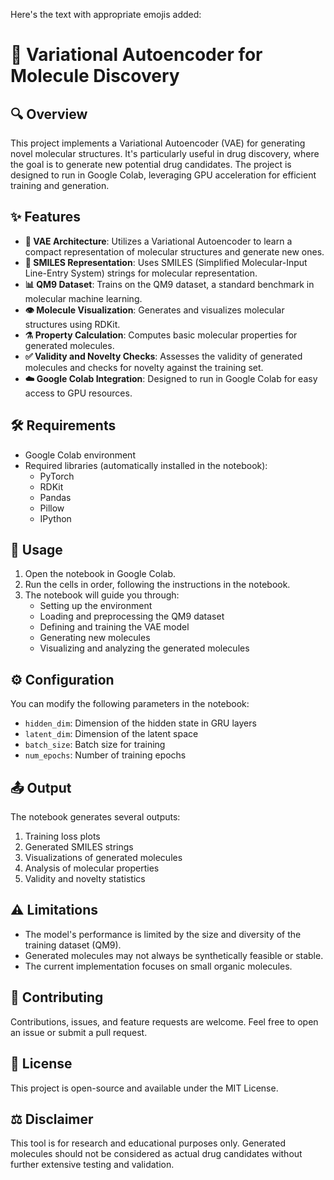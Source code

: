 Here's the text with appropriate emojis added:

# 🧪 Variational Autoencoder for Molecule Discovery

## 🔍 Overview
This project implements a Variational Autoencoder (VAE) for generating novel molecular structures. It's particularly useful in drug discovery, where the goal is to generate new potential drug candidates. The project is designed to run in Google Colab, leveraging GPU acceleration for efficient training and generation.

## ✨ Features
- **🧠 VAE Architecture**: Utilizes a Variational Autoencoder to learn a compact representation of molecular structures and generate new ones.
- **🧬 SMILES Representation**: Uses SMILES (Simplified Molecular-Input Line-Entry System) strings for molecular representation.
- **📊 QM9 Dataset**: Trains on the QM9 dataset, a standard benchmark in molecular machine learning.
- **👁️ Molecule Visualization**: Generates and visualizes molecular structures using RDKit.
- **⚗️ Property Calculation**: Computes basic molecular properties for generated molecules.
- **✅ Validity and Novelty Checks**: Assesses the validity of generated molecules and checks for novelty against the training set.
- **☁️ Google Colab Integration**: Designed to run in Google Colab for easy access to GPU resources.

## 🛠️ Requirements
- Google Colab environment
- Required libraries (automatically installed in the notebook):
  - PyTorch
  - RDKit
  - Pandas
  - Pillow
  - IPython

## 🚀 Usage
1. Open the notebook in Google Colab.
2. Run the cells in order, following the instructions in the notebook.
3. The notebook will guide you through:
   - Setting up the environment
   - Loading and preprocessing the QM9 dataset
   - Defining and training the VAE model
   - Generating new molecules
   - Visualizing and analyzing the generated molecules

## ⚙️ Configuration
You can modify the following parameters in the notebook:
- `hidden_dim`: Dimension of the hidden state in GRU layers
- `latent_dim`: Dimension of the latent space
- `batch_size`: Batch size for training
- `num_epochs`: Number of training epochs

## 📤 Output
The notebook generates several outputs:
1. Training loss plots
2. Generated SMILES strings
3. Visualizations of generated molecules
4. Analysis of molecular properties
5. Validity and novelty statistics

## ⚠️ Limitations
- The model's performance is limited by the size and diversity of the training dataset (QM9).
- Generated molecules may not always be synthetically feasible or stable.
- The current implementation focuses on small organic molecules.

## 🤝 Contributing
Contributions, issues, and feature requests are welcome. Feel free to open an issue or submit a pull request.

## 📄 License
This project is open-source and available under the MIT License.

## ⚖️ Disclaimer
This tool is for research and educational purposes only. Generated molecules should not be considered as actual drug candidates without further extensive testing and validation.
